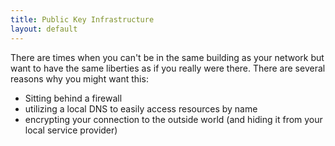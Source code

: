 ```yaml
---
title: Public Key Infrastructure
layout: default
---
```

There are times when you can't be in the same building as your network but want to have the same liberties as if you really were there. There are several reasons why you might want this:
  - Sitting behind a firewall
  - utilizing a local DNS to easily access resources by name
  - encrypting your connection to the outside world (and hiding it from your local service provider)
